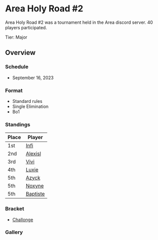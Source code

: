 # Area Holy Road #2

Area Holy Road #2 was a tournament held in the Area discord server.
40 players participated.

Tier: Major

## Overview

### Schedule
- September 16, 2023

### Format
- Standard rules
- Single Elimination
- Bo1

### Standings
|Place|Player|
|-|-|
|1st|[Infi](/inapedia/players/japanese/infi.md)|
|2nd|[Alexisl](/inapedia/players/french/alexisl.md)|
|3rd|[Vivi](/inapedia/players/french/vivi.md)|
|4th|[Luxie](/inapedia/players/belgian/luxie.md)|
|5th|[Azyck](/inapedia/players/french/azyck.md)|
|5th|[Noxyne](/inapedia/players/french/noxyne.md)|
|5th|[Baptiste](/inapedia/players/french/baptiste.md)|

### Bracket
- [Challonge](https://challonge.com/holyroad2)

### Gallery

